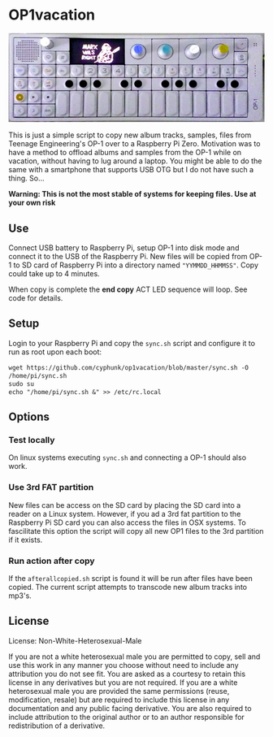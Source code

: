 # OP1vacation

![marx was right](./.marxwasright.jpg)

This is just a simple script to copy new album tracks, samples, files from
Teenage Engineering's OP-1 over to a Raspberry Pi Zero. Motivation was to have a
method to offload albums and samples from the OP-1 while on vacation, without
having to lug around a laptop. You might be able to do the same with a
smartphone that supports USB OTG but I do not have such a thing. So...

**Warning: This is not the most stable of systems for keeping files. Use at your
own risk**


## Use

Connect USB battery to Raspberry Pi, setup OP-1 into disk mode and connect it
to the USB of the Raspberry Pi. New files will be copied from OP-1 to SD card of
Raspberry Pi into a directory named ``"YYMMDD_HHMMSS"``. Copy could take up to
4 minutes.

When copy is complete the **end copy** ACT LED sequence will loop. See code for
details.


## Setup

Login to your Raspberry Pi and copy the ``sync.sh`` script and configure it to
run as root upon each boot:

    wget https://github.com/cyphunk/op1vacation/blob/master/sync.sh -O /home/pi/sync.sh
    sudo su
    echo "/home/pi/sync.sh &" >> /etc/rc.local


## Options

### Test locally

On linux systems executing ``sync.sh`` and connecting a OP-1 should also work.

### Use 3rd FAT partition

New files can be access on the SD card by placing the SD card into a reader on
a Linux system. However, if you ad a 3rd fat partition to the Raspberry Pi SD
card you can also access the files in OSX systems. To fascilitate this option
the script will copy all new OP1 files to the 3rd partition if it exists.

### Run action after copy

If the ``afterallcopied.sh`` script is found it will be run after files have
been copied. The current script attempts to transcode new album tracks into
mp3's.


## License

License: Non-White-Heterosexual-Male

If you are not a white heterosexual male you are permitted to copy, sell and use
this work in any manner you choose without need to include any attribution you
do not see fit. You are asked as a courtesy to retain this license in any
derivatives but you are not required. If you are a white heterosexual male you
are provided the same permissions (reuse, modification, resale) but are
required to include this license in any documentation and any public facing
derivative. You are also required to include attribution to the original author
or to an author responsible for redistribution of a derivative.
